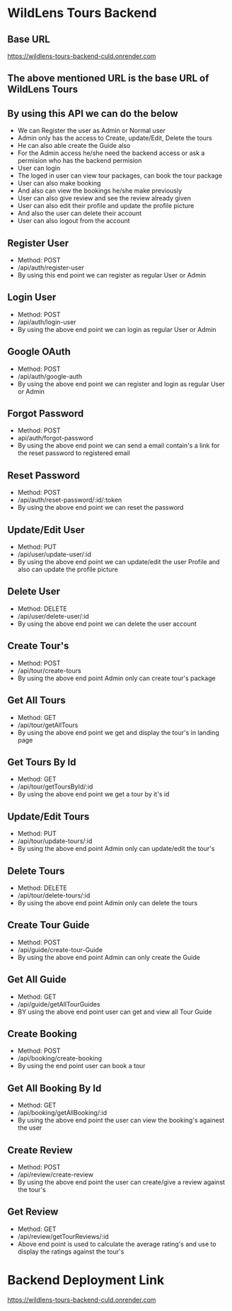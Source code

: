 # WildLens Tours Backend
## Base URL
https://wildlens-tours-backend-culd.onrender.com

## The above mentioned URL is the base URL of WildLens Tours

## By using this API we can do the below
<ul>
  <li>We can Register the user as Admin or Normal user
  <li>Admin only has the access to Create, update/Edit, Delete the tours</li>
<li>He can also able create the Guide also</li>
<li>For the Admin access he/she need the backend access or ask a permision who has the backend permision</li></li>
  <li>User can login
  <li>The loged in user can view tour packages, can book the tour package</li>
  <li>User can also make booking</li>
<li>And also can view the bookings he/she make previously</li>
<li>User can also give review and see the review already given</li>
<li>User can also edit their profile and update the profile picture</li>
<li>And also the user can delete their account</li>
<li>User can also logout from the account</li></li>
  </ul>

  ## Register User
  <ul>
    <li>Method: POST</li>
    <li>/api/auth/register-user</li>
    <li>By using this end point we can register as regular User or Admin</li>
  </ul>

  ## Login User
  <ul>
    <li>Method: POST</li>
    <li>/api/auth/login-user</li>
    <li>By using the above end point we can login as regular User or Admin</li>
  </ul>

  ## Google OAuth
  <ul>
  <li>Method: POST</li>
  <li>/api/auth/google-auth</li>
  <li>By using the above end point we can register and login as regular User or Admin</li>
  </ul>

  ## Forgot Password
  <ul>
    <li>Method: POST</li>
    <li>api/auth/forgot-password</li>
    <li>By using the above end point we can send a email contain's a link for the reset password to registered email</li>
  </ul>

  ## Reset Password
<ul>
  <li>Method: POST</li>
  <li>/api/auth/reset-password/:id/:token</li>
  <li>By using the above end point we can reset the password</li>
</ul>

 ## Update/Edit User
 <ul>
   <li>Method: PUT</li>
   <li>/api/user/update-user/:id</li>
   <li>By using the above end point we can update/edit the user Profile and also can update the profile picture</li>
 </ul>

 ## Delete User
 <ul>
   <li>Method: DELETE</li>
   <li>/api/user/delete-user/:id</li>
   <li>By using the above end point we can delete the user account</li>
 </ul>

 ## Create Tour's
 <ul>
   <li>Method: POST</li>
   <li>/api/tour/create-tours</li>
   <li>By using the above end point Admin only can create tour's package</li>
 </ul>

 ## Get All Tours
 <ul>
   <li>Method: GET</li>
   <li>/api/tour/getAllTours</li>
   <li>By using the above end point we get and display the tour's in landing page</li>
 </ul>

 ## Get Tours By Id
 <ul>
   <li>Method: GET</li>
   <li>/api/tour/getToursById/:id</li>
   <li>By using the above end point we get a tour by it's id</li>
 </ul>

 ## Update/Edit Tours
 <ul>
   <li>Method: PUT</li>
   <li>/api/tour/update-tours/:id</li>
   <li>By using the above end point Admin only can update/edit the tour's</li>
 </ul>

 ## Delete Tours
 <ul>
   <li>Method: DELETE</li>
   <li>/api/tour/delete-tours/:id</li>
   <li>By using the above end point Admin only can delete the tours</li>
 </ul>

 ## Create Tour Guide 
 <ul>
   <li>Method: POST</li>
   <li>/api/guide/create-tour-Guide</li>
   <li>By using the above end point Admin can only create the Guide</li>
 </ul>

 ## Get All Guide
 <ul>
   <li>Method: GET</li>
   <li>/api/guide/getAllTourGuides</li>
   <li>BY using the above end point user can get and view all Tour Guide</li>
 </ul>

 ## Create Booking
 <ul>
   <li>Method: POST</li>
   <li>/api/booking/create-booking</li>
   <li>By using the end point user can book a tour</li>
 </ul>

 ## Get All Booking By Id
 <ul>
   <li>Method: GET</li>
   <li>/api/booking/getAllBooking/:id</li>
   <li>By using the above end point the user can view the booking's againest the user</li>
 </ul>

 ## Create Review
 <ul>
   <li>Method: POST</li>
   <li>/api/review/create-review</li>
   <li>By using the above end point the user can create/give a review against the tour's</li>
 </ul>

 ## Get Review
 <ul>
   <li>Method: GET</li>
   <li>/api/review/getTourReviews/:id</li>
   <li>Above end point is used to calculate the average rating's and use to display the ratings against the tour's</li>
 </ul>

 # Backend Deployment Link
 https://wildlens-tours-backend-culd.onrender.com

